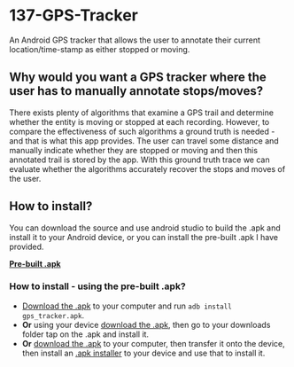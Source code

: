 # 137-GPS-Tracker
An Android GPS tracker that allows the user to annotate their current location/time-stamp as either stopped or moving.

## Why would you want a GPS tracker where the user has to manually annotate stops/moves?
There exists plenty of algorithms that examine a GPS trail and determine whether the entity is moving or stopped at each recording. However, to compare the effectiveness of such algorithms a ground truth is needed - and that is what this app provides. The user can travel some distance and manually indicate whether they are stopped or moving and then this annotated trail is stored by the app. With this ground truth trace we can evaluate whether the algorithms accurately recover the stops and moves of the user.

## How to install?
You can download the source and use android studio to build the .apk and install it to your Android device, or you can install the pre-built .apk I have provided.

[**Pre-built .apk**](https://github.com/lukehb/137-GPS-Tracker/releases/tag/0.01)

### How to install - using the pre-built .apk?
+ [Download the .apk](https://github.com/lukehb/137-GPS-Tracker/releases/tag/0.01) to your computer and run ```adb install gps_tracker.apk```.
+ **Or** using your device [download the .apk](https://github.com/lukehb/137-GPS-Tracker/releases/tag/0.01), then go to your downloads folder tap on the .apk and install it.
+ **Or** [download the .apk](https://github.com/lukehb/137-GPS-Tracker/releases/tag/0.01) to your computer, then transfer it onto the device, then install an [.apk installer](https://play.google.com/store/search?q=apk%20installer&hl=en) to your device and use that to install it.
